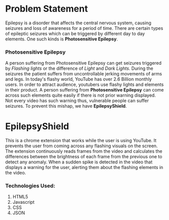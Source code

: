 
# Problem Statement
Epilepsy is a disorder that affects the central nervous system, causing seizures and loss of awareness for a period of time. There are certain types of epileptic seizures which can be triggered by different day to day elements. One such kinds is <b>Photosensitive Epilepsy</b>.

### Photosensitive Epilepsy
A person suffering from Photosensitive Epilepsy can get seizures triggered by <i>Flashing lights</i> or the difference of <i>Light</i> and <i>Dark Lights</i>. During the seizures the patient suffers from uncontrollable jerking movements of arms and legs.
In today's flashy world, YouTube has over 2.6 Billion monthly users. In order to attract audience, youtubers use flashy lights and elements in their product. A person suffering from <b>Photosensitive Epilepsy</b> can come across such elements quite easily if there is not prior warning displayed.
Not every video has such warning thus, vulnerable people can suffer seizures. To prevent this mishap, we have <b>EpilepsyShield</b>.

# EpilepsyShield

This is a chrome extension that works while the user is using YouTube. It prevents the user from coming across any flashing visuals on the screen. The extension continuously reads frames from the video and calculates the differences between the brightness of each frame from the previous one to detect any anomaly. When a sudden spike is detected in the video that displays a warning for the user, alerting them about the flashing elements in the video.

### Technologies Used:
1. HTML5
2. Javascript
3. CSS
4. JSON




